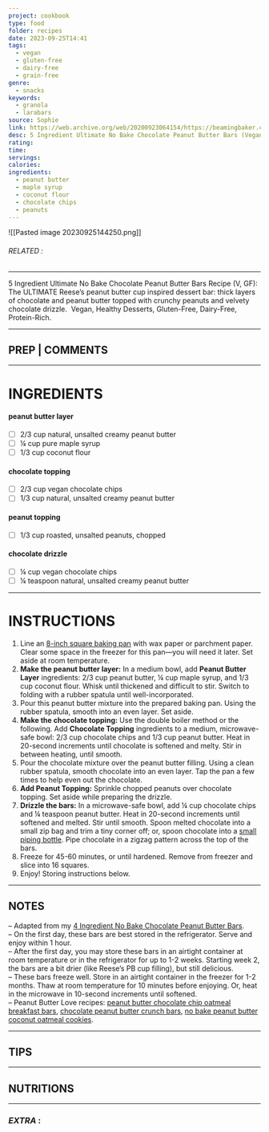 ```yaml
---
project: cookbook
type: food
folder: recipes
date: 2023-09-25T14:41
tags:
  - vegan
  - gluten-free
  - dairy-free
  - grain-free
genre:
  - snacks
keywords:
  - granola
  - larabars
source: Sophie
link: https://web.archive.org/web/20200923064154/https://beamingbaker.com/5-ingredient-ultimate-no-bake-chocolate-peanut-butter-bars-vegan-gluten-free-dairy-free-grain-free/
desc: 5 Ingredient Ultimate No Bake Chocolate Peanut Butter Bars (Vegan, Gluten Free, Dairy-Free, Grain-Free)
rating: 
time: 
servings: 
calories: 
ingredients:
  - peanut butter
  - maple syrup
  - coconut flour
  - chocolate chips
  - peanuts
---
```


![[Pasted image 20230925144250.png]]
###### *RELATED* : 
---
5 Ingredient Ultimate No Bake Chocolate Peanut Butter Bars Recipe (V, GF): The ULTIMATE Reese’s peanut butter cup inspired dessert bar: thick layers of chocolate and peanut butter topped with crunchy peanuts and velvety chocolate drizzle.  Vegan, Healthy Desserts, Gluten-Free, Dairy-Free, Protein-Rich.

---
## PREP | COMMENTS



---
# INGREDIENTS

#### peanut butter layer

- [ ] 2/3 cup natural, unsalted creamy peanut butter
- [ ] ¼ cup pure maple syrup
- [ ] 1/3 cup coconut flour

#### chocolate topping

- [ ] 2/3 cup vegan chocolate chips
- [ ] 1/3 cup natural, unsalted creamy peanut butter

#### peanut topping

- [ ] 1/3 cup roasted, unsalted peanuts, chopped

#### chocolate drizzle

- [ ] ¼ cup vegan chocolate chips
- [ ] ¼ teaspoon natural, unsalted creamy peanut butter

---
# INSTRUCTIONS

1. Line an [8-inch square baking pan](https://web.archive.org/web/20200923064154/https://amzn.to/2xr1exA) with wax paper or parchment paper. Clear some space in the freezer for this pan—you will need it later. Set aside at room temperature.
2. **Make the peanut butter layer:** In a medium bowl, add **Peanut Butter Layer** ingredients: 2/3 cup peanut butter, ¼ cup maple syrup, and 1/3 cup coconut flour. Whisk until thickened and difficult to stir. Switch to folding with a rubber spatula until well-incorporated.
3. Pour this peanut butter mixture into the prepared baking pan. Using the rubber spatula, smooth into an even layer. Set aside.
4. **Make the chocolate topping:** Use the double boiler method or the following. Add **Chocolate Topping** ingredients to a medium, microwave-safe bowl: 2/3 cup chocolate chips and 1/3 cup peanut butter. Heat in 20-second increments until chocolate is softened and melty. Stir in between heating, until smooth.
5. Pour the chocolate mixture over the peanut butter filling. Using a clean rubber spatula, smooth chocolate into an even layer. Tap the pan a few times to help even out the chocolate.
6. **Add Peanut Topping:** Sprinkle chopped peanuts over chocolate topping. Set aside while preparing the drizzle.
7. **Drizzle the bars:** In a microwave-safe bowl, add ¼ cup chocolate chips and ¼ teaspoon peanut butter. Heat in 20-second increments until softened and melted. Stir until smooth. Spoon melted chocolate into a small zip bag and trim a tiny corner off; or, spoon chocolate into a [small piping bottle](https://web.archive.org/web/20200923064154/https://amzn.to/2zlcEzS). Pipe chocolate in a zigzag pattern across the top of the bars.
8. Freeze for 45-60 minutes, or until hardened. Remove from freezer and slice into 16 squares.
9. Enjoy! Storing instructions below.

---
## NOTES

– Adapted from my [4 Ingredient No Bake Chocolate Peanut Butter Bars](https://web.archive.org/web/20200923064154/https://beamingbaker.com/4-ingredient-no-bake-chocolate-peanut-butter-bars-vegan-gluten-free-dairy-free/).  
– On the first day, these bars are best stored in the refrigerator. Serve and enjoy within 1 hour.  
– After the first day, you may store these bars in an airtight container at room temperature or in the refrigerator for up to 1-2 weeks. Starting week 2, the bars are a bit drier (like Reese’s PB cup filling), but still delicious.  
– These bars freeze well. Store in an airtight container in the freezer for 1-2 months. Thaw at room temperature for 10 minutes before enjoying. Or, heat in the microwave in 10-second increments until softened.  
– Peanut Butter Love recipes: [peanut butter chocolate chip oatmeal breakfast bars](https://web.archive.org/web/20200923064154/https://beamingbaker.com/peanut-butter-chocolate-chip-oatmeal-breakfast-bars-vegan-gluten-free-dairy-free/), [chocolate peanut butter crunch bars](https://web.archive.org/web/20200923064154/https://beamingbaker.com/3-ingredient-chocolate-peanut-butter-crunch-bars-gluten-free-vegan-dairy-free-one-bowl/), [no bake peanut butter coconut oatmeal cookies](https://web.archive.org/web/20200923064154/https://beamingbaker.com/4-ingredient-no-bake-peanut-butter-coconut-oatmeal-cookies-gluten-free-vegan-dairy-free-4-ingredient-one-bowl/).

---
## TIPS



---
## NUTRITIONS



---
### *EXTRA* :



